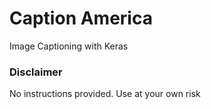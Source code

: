 # Caption America
Image Captioning with Keras

### Disclaimer
No instructions provided. Use at your own risk

